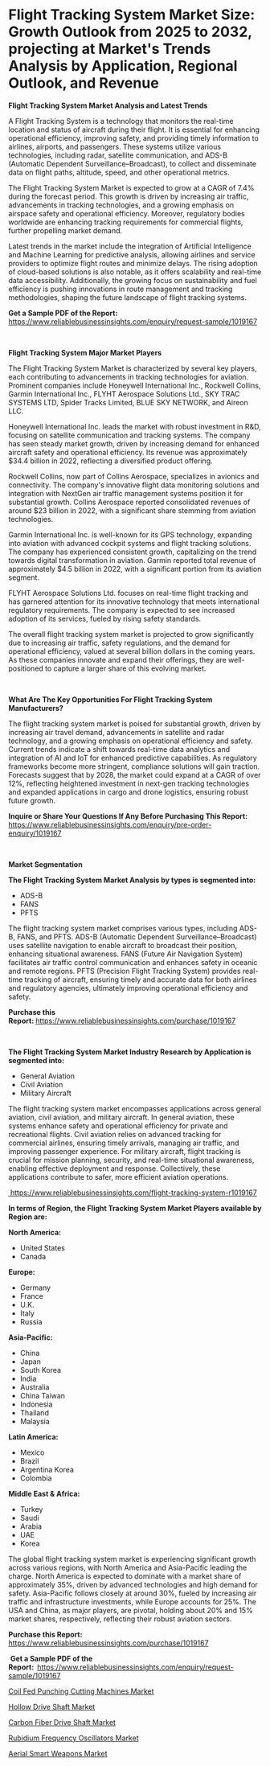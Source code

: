 <p><h1>Flight Tracking System Market Size: Growth Outlook from 2025 to 2032, projecting at Market's Trends Analysis by Application, Regional Outlook, and Revenue</h1></p><p><strong>Flight Tracking System Market Analysis and Latest Trends</strong></p>
<p><p>A Flight Tracking System is a technology that monitors the real-time location and status of aircraft during their flight. It is essential for enhancing operational efficiency, improving safety, and providing timely information to airlines, airports, and passengers. These systems utilize various technologies, including radar, satellite communication, and ADS-B (Automatic Dependent Surveillance–Broadcast), to collect and disseminate data on flight paths, altitude, speed, and other operational metrics.</p><p>The Flight Tracking System Market is expected to grow at a CAGR of 7.4% during the forecast period. This growth is driven by increasing air traffic, advancements in tracking technologies, and a growing emphasis on airspace safety and operational efficiency. Moreover, regulatory bodies worldwide are enhancing tracking requirements for commercial flights, further propelling market demand.</p><p>Latest trends in the market include the integration of Artificial Intelligence and Machine Learning for predictive analysis, allowing airlines and service providers to optimize flight routes and minimize delays. The rising adoption of cloud-based solutions is also notable, as it offers scalability and real-time data accessibility. Additionally, the growing focus on sustainability and fuel efficiency is pushing innovations in route management and tracking methodologies, shaping the future landscape of flight tracking systems.</p></p>
<p><strong>Get a Sample PDF of the Report:&nbsp;</strong> <a href="https://www.reliablebusinessinsights.com/enquiry/request-sample/1019167?utm_campaign=2310&utm_medium=2&utm_source=Github&utm_content=ia&utm_term=30032025&utm_id=flight-tracking-system">https://www.reliablebusinessinsights.com/enquiry/request-sample/1019167</a></p>
<p>&nbsp;</p>
<p><strong>Flight Tracking System Major Market Players</strong></p>
<p><p>The Flight Tracking System Market is characterized by several key players, each contributing to advancements in tracking technologies for aviation. Prominent companies include Honeywell International Inc., Rockwell Collins, Garmin International Inc., FLYHT Aerospace Solutions Ltd., SKY TRAC SYSTEMS LTD, Spider Tracks Limited, BLUE SKY NETWORK, and Aireon LLC.</p><p>Honeywell International Inc. leads the market with robust investment in R&D, focusing on satellite communication and tracking systems. The company has seen steady market growth, driven by increasing demand for enhanced aircraft safety and operational efficiency. Its revenue was approximately $34.4 billion in 2022, reflecting a diversified product offering.</p><p>Rockwell Collins, now part of Collins Aerospace, specializes in avionics and connectivity. The company's innovative flight data monitoring solutions and integration with NextGen air traffic management systems position it for substantial growth. Collins Aerospace reported consolidated revenues of around $23 billion in 2022, with a significant share stemming from aviation technologies.</p><p>Garmin International Inc. is well-known for its GPS technology, expanding into aviation with advanced cockpit systems and flight tracking solutions. The company has experienced consistent growth, capitalizing on the trend towards digital transformation in aviation. Garmin reported total revenue of approximately $4.5 billion in 2022, with a significant portion from its aviation segment.</p><p>FLYHT Aerospace Solutions Ltd. focuses on real-time flight tracking and has garnered attention for its innovative technology that meets international regulatory requirements. The company is expected to see increased adoption of its services, fueled by rising safety standards.</p><p>The overall flight tracking system market is projected to grow significantly due to increasing air traffic, safety regulations, and the demand for operational efficiency, valued at several billion dollars in the coming years. As these companies innovate and expand their offerings, they are well-positioned to capture a larger share of this evolving market.</p></p>
<p>&nbsp;</p>
<p><strong>What Are The Key Opportunities For Flight Tracking System Manufacturers?</strong></p>
<p><p>The flight tracking system market is poised for substantial growth, driven by increasing air travel demand, advancements in satellite and radar technology, and a growing emphasis on operational efficiency and safety. Current trends indicate a shift towards real-time data analytics and integration of AI and IoT for enhanced predictive capabilities. As regulatory frameworks become more stringent, compliance solutions will gain traction. Forecasts suggest that by 2028, the market could expand at a CAGR of over 12%, reflecting heightened investment in next-gen tracking technologies and expanded applications in cargo and drone logistics, ensuring robust future growth.</p></p>
<p><strong>Inquire or Share Your Questions If Any Before Purchasing This Report:</strong> <a href="https://www.reliablebusinessinsights.com/enquiry/pre-order-enquiry/1019167?utm_campaign=2310&utm_medium=2&utm_source=Github&utm_content=ia&utm_term=30032025&utm_id=flight-tracking-system">https://www.reliablebusinessinsights.com/enquiry/pre-order-enquiry/1019167</a></p>
<p>&nbsp;</p>
<p><strong>Market Segmentation</strong></p>
<p><strong>The Flight Tracking System Market Analysis by types is segmented into:</strong></p>
<p><ul><li>ADS-B</li><li>FANS</li><li>PFTS</li></ul></p>
<p><p>The flight tracking system market comprises various types, including ADS-B, FANS, and PFTS. ADS-B (Automatic Dependent Surveillance–Broadcast) uses satellite navigation to enable aircraft to broadcast their position, enhancing situational awareness. FANS (Future Air Navigation System) facilitates air traffic control communication and enhances safety in oceanic and remote regions. PFTS (Precision Flight Tracking System) provides real-time tracking of aircraft, ensuring timely and accurate data for both airlines and regulatory agencies, ultimately improving operational efficiency and safety.</p></p>
<p><strong>Purchase this Report:&nbsp;</strong><a href="https://www.reliablebusinessinsights.com/purchase/1019167?utm_campaign=2310&utm_medium=2&utm_source=Github&utm_content=ia&utm_term=30032025&utm_id=flight-tracking-system">https://www.reliablebusinessinsights.com/purchase/1019167</a></p>
<p>&nbsp;</p>
<p><strong>The Flight Tracking System Market Industry Research by Application is segmented into:</strong></p>
<p><ul><li>General Aviation</li><li>Civil Aviation</li><li>Military Aircraft</li></ul></p>
<p><p>The flight tracking system market encompasses applications across general aviation, civil aviation, and military aircraft. In general aviation, these systems enhance safety and operational efficiency for private and recreational flights. Civil aviation relies on advanced tracking for commercial airlines, ensuring timely arrivals, managing air traffic, and improving passenger experience. For military aircraft, flight tracking is crucial for mission planning, security, and real-time situational awareness, enabling effective deployment and response. Collectively, these applications contribute to safer, more efficient aviation operations.</p></p>
<p><a href="https://www.reliablebusinessinsights.com/flight-tracking-system-r1019167?utm_campaign=2310&utm_medium=2&utm_source=Github&utm_content=ia&utm_term=30032025&utm_id=flight-tracking-system">&nbsp;https://www.reliablebusinessinsights.com/flight-tracking-system-r1019167</a></p>
<p><strong>In terms of Region, the Flight Tracking System Market Players available by Region are:</strong></p>
<p>
    <p> <strong> North America: </strong>
        <ul>
            <li>United States</li>
            <li>Canada</li>
        </ul>
        </p> 
    <p> <strong> Europe: </strong>
        <ul>
            <li>Germany</li>
            <li>France</li>
            <li>U.K.</li>
            <li>Italy</li>
            <li>Russia</li>
        </ul>
        </p> 
    <p> <strong> Asia-Pacific: </strong>
        <ul>
            <li>China</li>
            <li>Japan</li>
            <li>South Korea</li>
            <li>India</li>
            <li>Australia</li>
            <li>China Taiwan</li>
            <li>Indonesia</li>
            <li>Thailand</li>
            <li>Malaysia</li>
        </ul>
        </p> 
    <p> <strong> Latin America: </strong>
        <ul>
            <li>Mexico</li>
            <li>Brazil</li>
            <li>Argentina Korea</li>
            <li>Colombia</li>
        </ul>
        </p> 
    <p> <strong> Middle East & Africa: </strong>
        <ul>
            <li>Turkey</li>
            <li>Saudi</li>
            <li>Arabia</li>
            <li>UAE</li>
            <li>Korea</li>
        </ul>
    </p>
    </p>
<p><p>The global flight tracking system market is experiencing significant growth across various regions, with North America and Asia-Pacific leading the charge. North America is expected to dominate with a market share of approximately 35%, driven by advanced technologies and high demand for safety. Asia-Pacific follows closely at around 30%, fueled by increasing air traffic and infrastructure investments, while Europe accounts for 25%. The USA and China, as major players, are pivotal, holding about 20% and 15% market shares, respectively, reflecting their robust aviation sectors.</p></p>
<p><strong>Purchase this Report: </strong><a href="https://www.reliablebusinessinsights.com/purchase/1019167?utm_campaign=2310&utm_medium=2&utm_source=Github&utm_content=ia&utm_term=30032025&utm_id=flight-tracking-system">https://www.reliablebusinessinsights.com/purchase/1019167</a></p>
<p>&nbsp;<strong>Get a Sample PDF of the Report:&nbsp;&nbsp;</strong><a href="https://www.reliablebusinessinsights.com/enquiry/request-sample/1019167?utm_campaign=2310&utm_medium=2&utm_source=Github&utm_content=ia&utm_term=30032025&utm_id=flight-tracking-system">https://www.reliablebusinessinsights.com/enquiry/request-sample/1019167</a></p>
<p><strong></strong></p>
<p><p><a href="https://www.linkedin.com/pulse/coil-fed-punching-cutting-machines-market-size-analysis-2025-2032-c7mce?utm_campaign=2310&utm_medium=2&utm_source=Github&utm_content=ia&utm_term=30032025&utm_id=flight-tracking-system">Coil Fed Punching Cutting Machines Market</a></p><p><a href="https://github.com/marfosamiko7/Market-Research-Report-List-1/blob/main/hollow-drive-shaft-market.md?utm_campaign=2310&utm_medium=2&utm_source=Github&utm_content=ia&utm_term=30032025&utm_id=flight-tracking-system">Hollow Drive Shaft Market</a></p><p><a href="https://github.com/bawksmaedamu/Market-Research-Report-List-1/blob/main/carbon-fiber-drive-shaft-market.md?utm_campaign=2310&utm_medium=2&utm_source=Github&utm_content=ia&utm_term=30032025&utm_id=flight-tracking-system">Carbon Fiber Drive Shaft Market</a></p><p><a href="https://www.linkedin.com/pulse/detailed-insights-competitive-landscape-rubidium-frequency-oscillators-ieree?utm_campaign=2310&utm_medium=2&utm_source=Github&utm_content=ia&utm_term=30032025&utm_id=flight-tracking-system">Rubidium Frequency Oscillators Market</a></p><p><a href="https://www.linkedin.com/pulse/aerial-smart-weapons-market-segmentation-applications-types-dyeme?utm_campaign=2310&utm_medium=2&utm_source=Github&utm_content=ia&utm_term=30032025&utm_id=flight-tracking-system">Aerial Smart Weapons Market</a></p></p>